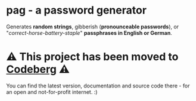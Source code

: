 # pag - a password generator

Generates **random strings**, gibberish (**pronounceable passwords**), or "*correct-horse-battery-staple*" **passphrases in English or German**.

# :warning: This project has been moved to [Codeberg](https://codeberg.org/momar/pag) :warning:

You can find the latest version, documentation and source code there - for an open and not-for-profit internet. :)

